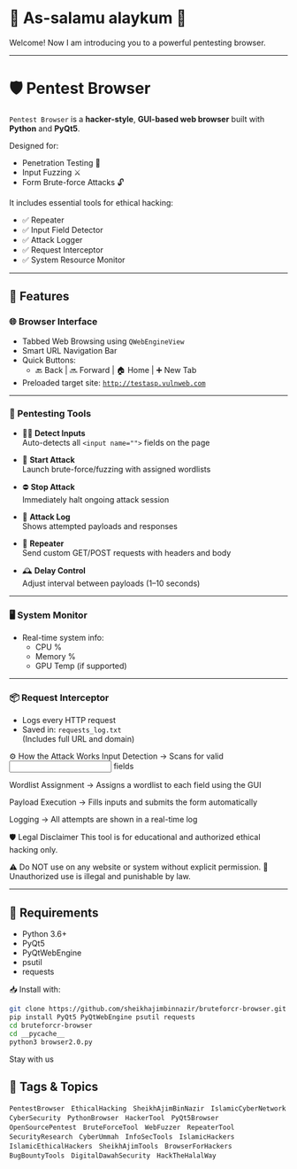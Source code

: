 # 🕋 As-salamu alaykum 🤲

Welcome! Now I am introducing you to a powerful pentesting browser.

---

# 🛡️ Pentest Browser

`Pentest Browser` is a **hacker-style**, **GUI-based web browser** built with **Python** and **PyQt5**.

Designed for:

- Penetration Testing 🔐  
- Input Fuzzing ⚔️  
- Form Brute-force Attacks 🔓  

It includes essential tools for ethical hacking:
- ✅ Repeater
- ✅ Input Field Detector
- ✅ Attack Logger
- ✅ Request Interceptor
- ✅ System Resource Monitor

---

## 🧩 Features

### 🌐 Browser Interface
- Tabbed Web Browsing using `QWebEngineView`
- Smart URL Navigation Bar
- Quick Buttons:
  - 🔙 Back | 🔜 Forward | 🏠 Home | ➕ New Tab
- Preloaded target site: [`http://testasp.vulnweb.com`](http://testasp.vulnweb.com)

---

### 🧪 Pentesting Tools
- 🕵️‍♂️ **Detect Inputs**  
  Auto-detects all `<input name="">` fields on the page

- 🚀 **Start Attack**  
  Launch brute-force/fuzzing with assigned wordlists

- ⛔ **Stop Attack**  
  Immediately halt ongoing attack session

- 📜 **Attack Log**  
  Shows attempted payloads and responses

- 🔁 **Repeater**  
  Send custom GET/POST requests with headers and body

- 🕰️ **Delay Control**  
  Adjust interval between payloads (1–10 seconds)

---

### 🖥️ System Monitor
- Real-time system info:
  - CPU %
  - Memory %
  - GPU Temp (if supported)

---

### 📦 Request Interceptor
- Logs every HTTP request
- Saved in: `requests_log.txt`  
  (Includes full URL and domain)

⚙️ How the Attack Works
Input Detection
→ Scans for valid <input name="..."> fields

Wordlist Assignment
→ Assigns a wordlist to each field using the GUI

Payload Execution
→ Fills inputs and submits the form automatically

Logging
→ All attempts are shown in a real-time log

🛡️ Legal Disclaimer
This tool is for educational and authorized ethical hacking only.

⚠️ Do NOT use on any website or system without explicit permission.
🚫 Unauthorized use is illegal and punishable by law.


---


## 🔧 Requirements

- Python 3.6+
- PyQt5
- PyQtWebEngine
- psutil
- requests


📥 Install with:

```bash
git clone https://github.com/sheikhajimbinnazir/bruteforcr-browser.git
pip install PyQt5 PyQtWebEngine psutil requests
cd bruteforcr-browser
cd __pycache__
python3 browser2.0.py

```

Stay with us
 ## 🔖 Tags & Topics

`PentestBrowser` &nbsp; `EthicalHacking` &nbsp; `SheikhAjimBinNazir` &nbsp; `IslamicCyberNetwork`  
`CyberSecurity` &nbsp; `PythonBrowser` &nbsp; `HackerTool` &nbsp; `PyQt5Browser`  
`OpenSourcePentest` &nbsp; `BruteForceTool` &nbsp; `WebFuzzer` &nbsp; `RepeaterTool`  
`SecurityResearch` &nbsp; `CyberUmmah` &nbsp; `InfoSecTools` &nbsp; `IslamicHackers`  
`IslamicEthicalHackers` &nbsp; `SheikhAjimTools` &nbsp; `BrowserForHackers`  
`BugBountyTools` &nbsp; `DigitalDawahSecurity` &nbsp; `HackTheHalalWay`

